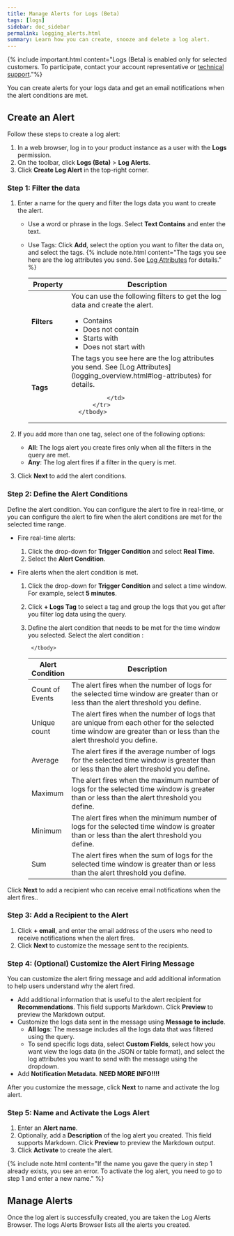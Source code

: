 ```yaml
---
title: Manage Alerts for Logs (Beta)
tags: [logs]
sidebar: doc_sidebar
permalink: logging_alerts.html
summary: Learn how you can create, snooze and delete a log alert.
---
```


{% include important.html content="Logs (Beta) is enabled only for selected customers. To participate, contact your account representative or [technical support](wavefront_support_feedback.html#support)."%}

You can create alerts for your logs data and get an email notifications when the alert conditions are met.


## Create an Alert

Follow these steps to create a log alert:

1. In a web browser, log in to your product instance as a user with the **Logs** permission.
1. On the toolbar, click **Logs (Beta)** > **Log Alerts**.
1. Click **Create Log Alert** in the top-right corner.

### Step 1: Filter the data

1. Enter a name for the query and filter the logs data you want to create the alert.
    * Use a word or phrase in the logs. Select **Text Contains** and enter the text.
    * Use Tags: Click **Add**, select the option you want to filter the data on, and select the tags.
        {% include note.html content="The tags you see here are the log attributes you send. See [Log Attributes](logging_overview.html#log-attributes) for details." %}

        <table style="width: 100%;">
            <thead>
                <tr>
                    <th width="20%">
                        Property
                    </th>
                    <th width="80%">
                        Description
                    </th>
                </tr>
            </thead>
            <tbody>
                <tr>
                    <td>
                        <b> Filters </b>   
                    </td>
                    <td>
                        You can use the following filters to get the log data and create the alert.
                        <ul>
                            <li>
                                Contains
                            </li>
                            <li>
                                Does not contain
                            </li>
                            <li>
                                Starts with
                            </li>
                            <li>
                                Does not start with
                            </li>
                        </ul>
                    </td>
                </tr>
                <tr>
                    <td>
                        <b> Tags </b>
                    </td>
                    <td markdown="span">
                        The tags you see here are the log attributes you send. See [Log Attributes](logging_overview.html#log-attributes) for details.
                                
                    </td>
                </tr>
            </tbody>
        </table>

1. If you add more than one tag, select one of the following options:
    * **All**: The logs alert you create fires only when all the filters in the query are met.
    * **Any**: The log alert fires if a filter in the query is met.

1. Click **Next** to add the alert conditions.

### Step 2: Define the Alert Conditions
Define the alert condition. You can configure the alert to fire in real-time, or you can configure the alert to fire when the alert conditions are met for the selected time range.

* Fire real-time alerts:  
    1. Click the drop-down for **Trigger Condition** and select **Real Time**.
    1. Select the **Alert Condition**.

* Fire alerts when the alert condition is met.
    1. Click the drop-down for **Trigger Condition** and select a time window. For example, select **5 minutes**.
    1. Click **+ Logs Tag** to select a tag and group the logs that you get after you filter log data using the query.
    1. Define the alert condition that needs to be met for the time window you selected. Select the alert condition :
        <table style="width: 100%;">
            <thead>
                <tr>
                    <th width="20%">
                        Alert Condition
                    </th>
                    <th width="80%">
                        Description
                    </th>
                </tr>
            </thead>
            <tbody>
                <tr>
                    <td>
                        Count of Events  
                    </td>
                    <td>
                        The alert fires when the number of logs for the selected time window are greater than or less than the alert threshold you define.  
                    </td>
                </tr>
                <tr>
                    <td>
                        Unique count
                    </td>
                    <td>
                        The alert fires when the number of logs that are unique from each other for the selected time window are greater than or less than the alert threshold you define.          
                    </td>
                </tr>
                <tr>
                    <td>
                        Average
                    </td>
                    <td>
                       The alert fires if the average number of logs for the selected time window is greater than or less than the alert threshold you define.             
                    </td>
                </tr>
                <tr>
                    <td>
                           Maximum
                    </td>
                    <td>
                        The alert fires when the maximum number of logs for the selected time window is greater than or less than the alert threshold you define.       
                    </td>
                </tr>
                <tr>
                    <td>
                        Minimum
                    </td>
                    <td>
                         The alert fires when the minimum number of logs for the selected time window is greater than or less than the alert threshold you define.             
                    </td>
                </tr>
                <tr>
                    <td>
                        Sum
                    </td>
                    <td>
                        The alert fires when the sum of logs for the selected time window is greater than or less than the alert threshold you define.              
                    </td>
                </tr>
                    
            </tbody>
         </table>

Click **Next** to add a recipient who can receive email notifications when the alert fires..

### Step 3: Add a Recipient to the Alert

1. Click **+ email**, and enter the email address of the users who need to receive notifications when the alert fires.
1. Click **Next** to customize the message sent to the recipients.

### Step 4: (Optional) Customize the Alert Firing Message

You can customize the alert firing message and add additional information to help users understand why the alert fired.

* Add additional information that is useful to the alert recipient for **Recommendations**. This field supports Markdown. Click **Preview** to preview the Markdown output.
* Customize the logs data sent in the message using **Message to include**.
    * **All logs**: The message includes all the logs data that was filtered using the query.
    * To send specific logs data, select **Custom Fields**, select how you want view the logs data (in the JSON or table format), and select the log attributes you want to send with the message using the dropdown.
* Add **Notification Metadata**. **NEED MORE INFO!!!!**

After you customize the message, click **Next** to name and activate the log alert.

### Step 5: Name and Activate the Logs Alert

1. Enter an **Alert name**.
1. Optionally, add a **Description** of the log alert you created. This field supports Markdown. Click **Preview** to preview the Markdown output.
1. Click **Activate** to create the alert.

{% include note.html content="If the name you gave the query in step 1 already exists, you see an error. To activate the log alert, you need to go to step 1 and enter a new name." %}

## Manage Alerts

Once the log alert is successfully created, you are taken the Log Alerts Browser. The logs Alerts Browser lists all the alerts you created.

<TO BE ADDED>